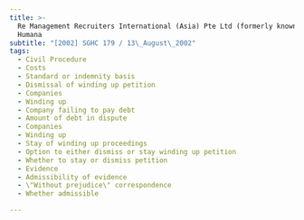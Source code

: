 ```yaml
---
title: >-
  Re Management Recruiters International (Asia) Pte Ltd (formerly known as
  Humana
subtitle: "[2002] SGHC 179 / 13\_August\_2002"
tags:
  - Civil Procedure
  - Costs
  - Standard or indemnity basis
  - Dismissal of winding up petition
  - Companies
  - Winding up
  - Company failing to pay debt
  - Amount of debt in dispute
  - Companies
  - Winding up
  - Stay of winding up proceedings
  - Option to either dismiss or stay winding up petition
  - Whether to stay or dismiss petition
  - Evidence
  - Admissibility of evidence
  - \"Without prejudice\" correspondence
  - Whether admissible

---
```


